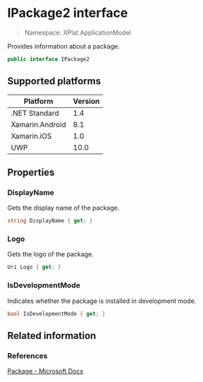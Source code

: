 # IPackage2 interface

> Namespace: XPlat.ApplicationModel

Provides information about a package.

```csharp
public interface IPackage2
```

## Supported platforms

| Platform | Version |
| --- | --- |
| .NET Standard | 1.4 |
| Xamarin.Android | 8.1 |
| Xamarin.iOS  | 1.0 |
| UWP | 10.0 | 

## Properties

### DisplayName

Gets the display name of the package.

```csharp
string DisplayName { get; }
```

### Logo

Gets the logo of the package.

```csharp
Uri Logo { get; }
```

### IsDevelopmentMode

Indicates whether the package is installed in development mode.

```csharp
bool IsDevelopmentMode { get; }
```

## Related information

### References

[Package - Microsoft Docs](https://docs.microsoft.com/en-us/uwp/api/windows.applicationmodel.package)